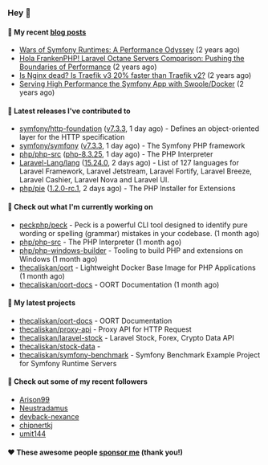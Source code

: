### Hey 👋

#### 📜 My recent [blog posts](https://caliskanemre.medium.com/)

- [Wars of Symfony Runtimes: A Performance Odyssey](https://medium.com/beyn-technology/wars-of-symfony-runtimes-a-performance-odyssey-7b0120e8f9e1?source=rss-cf41ab240584------2) (2 years ago)
- [Hola FrankenPHP! Laravel Octane Servers Comparison: Pushing the Boundaries of Performance](https://medium.com/beyn-technology/hola-frankenphp-laravel-octane-servers-comparison-pushing-the-boundaries-of-performance-d3e7ad8e652c?source=rss-cf41ab240584------2) (2 years ago)
- [Is Nginx dead? Is Traefik v3 20% faster than Traefik v2?](https://medium.com/beyn-technology/is-nginx-dead-is-traefik-v3-20-faster-than-traefik-v2-f28ffb7eed3e?source=rss-cf41ab240584------2) (2 years ago)
- [Serving High Performance the Symfony App with Swoole/Docker](https://medium.com/beyn-technology/serving-high-performance-the-symfony-app-with-swoole-docker-758d8f176889?source=rss-cf41ab240584------2) (2 years ago)

#### 🔭 Latest releases I've contributed to

- [symfony/http-foundation](https://github.com/symfony/http-foundation) ([v7.3.3](https://github.com/symfony/http-foundation/releases/tag/v7.3.3), 1 day ago) - Defines an object-oriented layer for the HTTP specification
- [symfony/symfony](https://github.com/symfony/symfony) ([v7.3.3](https://github.com/symfony/symfony/releases/tag/v7.3.3), 1 day ago) - The Symfony PHP framework
- [php/php-src](https://github.com/php/php-src) ([php-8.3.25](https://github.com/php/php-src/releases/tag/php-8.3.25), 1 day ago) - The PHP Interpreter
- [Laravel-Lang/lang](https://github.com/Laravel-Lang/lang) ([15.24.0](https://github.com/Laravel-Lang/lang/releases/tag/15.24.0), 2 days ago) - List of 127 languages for Laravel Framework, Laravel Jetstream, Laravel Fortify, Laravel Breeze, Laravel Cashier, Laravel Nova and Laravel UI.
- [php/pie](https://github.com/php/pie) ([1.2.0-rc.1](https://github.com/php/pie/releases/tag/1.2.0-rc.1), 2 days ago) - The PHP Installer for Extensions

#### 👷 Check out what I'm currently working on

- [peckphp/peck](https://github.com/peckphp/peck) - Peck is a powerful CLI tool designed to identify pure wording or spelling (grammar) mistakes in your codebase. (1 month ago)
- [php/php-src](https://github.com/php/php-src) - The PHP Interpreter (1 month ago)
- [php/php-windows-builder](https://github.com/php/php-windows-builder) - Tooling to build PHP and extensions on Windows (1 month ago)
- [thecaliskan/oort](https://github.com/thecaliskan/oort) - Lightweight Docker Base Image for PHP Applications (1 month ago)
- [thecaliskan/oort-docs](https://github.com/thecaliskan/oort-docs) - OORT Documentation (1 month ago)

#### 🌱 My latest projects

- [thecaliskan/oort-docs](https://github.com/thecaliskan/oort-docs) - OORT Documentation
- [thecaliskan/proxy-api](https://github.com/thecaliskan/proxy-api) - Proxy API for HTTP Request
- [thecaliskan/laravel-stock](https://github.com/thecaliskan/laravel-stock) - Laravel Stock, Forex, Crypto Data API
- [thecaliskan/stock-data](https://github.com/thecaliskan/stock-data) - 
- [thecaliskan/symfony-benchmark](https://github.com/thecaliskan/symfony-benchmark) - Symfony Benchmark Example Project for Symfony Runtime Servers 

#### 👯 Check out some of my recent followers

- [Arison99](https://github.com/Arison99)
- [Neustradamus](https://github.com/Neustradamus)
- [devback-nexance](https://github.com/devback-nexance)
- [chipnertkj](https://github.com/chipnertkj)
- [umit144](https://github.com/umit144)

#### ❤️ These awesome people [sponsor me](https://github.com/sponsors/thecaliskan) (thank you!)

